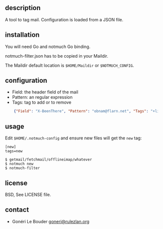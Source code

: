 description
-----------

A tool to tag mail. Configuration is loaded from a JSON file.

installation
------------

You will need Go and notmuch Go binding.

notmuch-filter.json has to be copied in your Maildir.

The Maildir default location is `$HOME/Maildir` or `$NOTMUCH_CONFIG`.

configuration
-------------

* Field: the header field of the mail
* Pattern: an regular expression
* Tags: tag to add or to remove

```json
    {"Field": "X-BeenThere", "Pattern": "obnam@flarn.net", "Tags": "+list +obnam -inbox" }
```

usage
-----

Edit `$HOME/.notmuch-config` and ensure new files will get the `new` tag:

    [new]
    tags=new

    $ getmail/fetchmail/offlineimap/whatever
    $ notmuch new
    $ notmuch-filter

license
-------

BSD, See LICENSE file.

contact
-------

* Gonéri Le Bouder <goneri@rulezlan.org>

